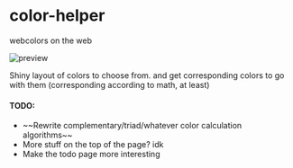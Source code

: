 color-helper
============

webcolors on the web

<img src="https://raw2.github.com/villa7/villa7.github.io/master/img/colorhelperpreview.JPG" alt="preview"/>

Shiny layout of colors to choose from.
and get corresponding colors to go with them
(corresponding according to math, at least)

<h4>TODO:</h4>
<ul>
<li>~~Rewrite complementary/triad/whatever color calculation algorithms~~</li>
<li>More stuff on the top of the page? idk</li>
<li>Make the todo page more interesting</li>
</ul>

